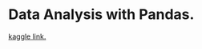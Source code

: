 # Data Analysis with Pandas.

[kaggle link.](https://www.kaggle.com/raniaabdullah22/class-12-pandas)
